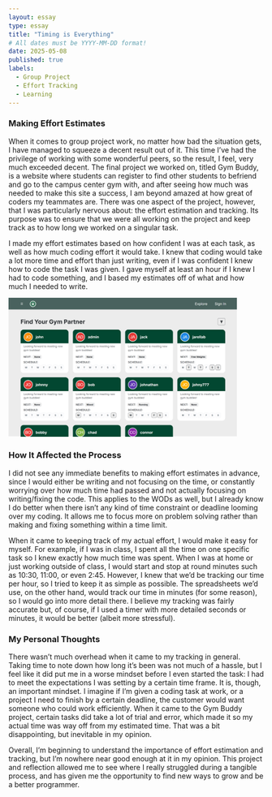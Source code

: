```yaml
---
layout: essay
type: essay
title: "Timing is Everything"
# All dates must be YYYY-MM-DD format!
date: 2025-05-08
published: true
labels:
  - Group Project
  - Effort Tracking
  - Learning
---
```


### Making Effort Estimates

When it comes to group project work, no matter how bad the situation gets, I have managed to squeeze a decent result out of it. This time I’ve had the privilege of working with some wonderful peers, so the result, I feel, very much exceeded decent. The final project we worked on, titled Gym Buddy, is a website where students can register to find other students to befriend and go to the campus center gym with, and after seeing how much was needed to make this site a success, I am beyond amazed at how great of coders my teammates are. There was one aspect of the project, however, that I was particularly nervous about: the effort estimation and tracking. Its purpose was to ensure that we were all working on the project and keep track as to how long we worked on a singular task.

I made my effort estimates based on how confident I was at each task, as well as how much coding effort it would take. I knew that coding would take a lot more time and effort than just writing, even if I was confident I knew how to code the task I was given. I gave myself at least an hour if I knew I had to code something, and I based my estimates off of what and how much I needed to write.

<img width="450px" class="rounded float-end pe-4" src="../img/cotton/gymbuddy-explore.png">

### How It Affected the Process

I did not see any immediate benefits to making effort estimates in advance, since I would either be writing and not focusing on the time, or constantly worrying over how much time had passed and not actually focusing on writing/fixing the code. This applies to the WODs as well, but I already know I do better when there isn’t any kind of time constraint or deadline looming over my coding. It allows me to focus more on problem solving rather than making and fixing something within a time limit.

When it came to keeping track of my actual effort, I would make it easy for myself. For example, if I was in class, I spent all the time on one specific task so I knew exactly how much time was spent. When I was at home or just working outside of class, I would start and stop at round minutes such as 10:30, 11:00, or even 2:45. However, I knew that we’d be tracking our time per hour, so I tried to keep it as simple as possible. The spreadsheets we’d use, on the other hand, would track our time in minutes (for some reason), so I would go into more detail there. I believe my tracking was fairly accurate but, of course, if I used a timer with more detailed seconds or minutes, it would be better (albeit more stressful).

### My Personal Thoughts

There wasn’t much overhead when it came to my tracking in general. Taking time to note down how long it’s been was not much of a hassle, but I feel like it did put me in a worse mindset before I even started the task: I had to meet the expectations I was setting by a certain time frame. It is, though, an important mindset. I imagine if I’m given a coding task at work, or a project I need to finish by a certain deadline, the customer would want someone who could work efficiently. When it came to the Gym Buddy project, certain tasks did take a lot of trial and error, which made it so my actual time was way off from my estimated time. That was a bit disappointing, but inevitable in my opinion.

Overall, I’m beginning to understand the importance of effort estimation and tracking, but I’m nowhere near good enough at it in my opinion. This project and reflection allowed me to see where I really struggled during a tangible process, and has given me the opportunity to find new ways to grow and be a better programmer.
